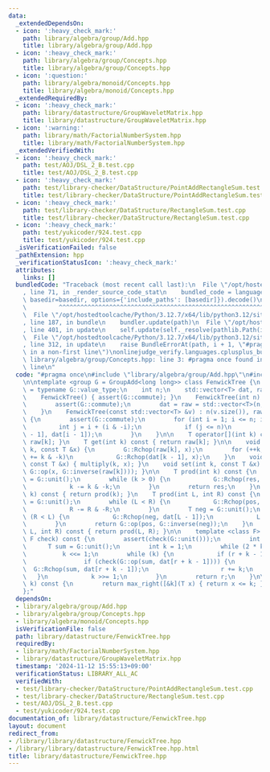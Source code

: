 ```yaml
---
data:
  _extendedDependsOn:
  - icon: ':heavy_check_mark:'
    path: library/algebra/group/Add.hpp
    title: library/algebra/group/Add.hpp
  - icon: ':heavy_check_mark:'
    path: library/algebra/group/Concepts.hpp
    title: library/algebra/group/Concepts.hpp
  - icon: ':question:'
    path: library/algebra/monoid/Concepts.hpp
    title: library/algebra/monoid/Concepts.hpp
  _extendedRequiredBy:
  - icon: ':heavy_check_mark:'
    path: library/datastructure/GroupWaveletMatrix.hpp
    title: library/datastructure/GroupWaveletMatrix.hpp
  - icon: ':warning:'
    path: library/math/FactorialNumberSystem.hpp
    title: library/math/FactorialNumberSystem.hpp
  _extendedVerifiedWith:
  - icon: ':heavy_check_mark:'
    path: test/AOJ/DSL_2_B.test.cpp
    title: test/AOJ/DSL_2_B.test.cpp
  - icon: ':heavy_check_mark:'
    path: test/library-checker/DataStructure/PointAddRectangleSum.test.cpp
    title: test/library-checker/DataStructure/PointAddRectangleSum.test.cpp
  - icon: ':heavy_check_mark:'
    path: test/library-checker/DataStructure/RectangleSum.test.cpp
    title: test/library-checker/DataStructure/RectangleSum.test.cpp
  - icon: ':heavy_check_mark:'
    path: test/yukicoder/924.test.cpp
    title: test/yukicoder/924.test.cpp
  _isVerificationFailed: false
  _pathExtension: hpp
  _verificationStatusIcon: ':heavy_check_mark:'
  attributes:
    links: []
  bundledCode: "Traceback (most recent call last):\n  File \"/opt/hostedtoolcache/Python/3.12.7/x64/lib/python3.12/site-packages/onlinejudge_verify/documentation/build.py\"\
    , line 71, in _render_source_code_stat\n    bundled_code = language.bundle(stat.path,\
    \ basedir=basedir, options={'include_paths': [basedir]}).decode()\n          \
    \         ^^^^^^^^^^^^^^^^^^^^^^^^^^^^^^^^^^^^^^^^^^^^^^^^^^^^^^^^^^^^^^^^^^^^^^^^^^^^^^^^^\n\
    \  File \"/opt/hostedtoolcache/Python/3.12.7/x64/lib/python3.12/site-packages/onlinejudge_verify/languages/cplusplus.py\"\
    , line 187, in bundle\n    bundler.update(path)\n  File \"/opt/hostedtoolcache/Python/3.12.7/x64/lib/python3.12/site-packages/onlinejudge_verify/languages/cplusplus_bundle.py\"\
    , line 401, in update\n    self.update(self._resolve(pathlib.Path(included), included_from=path))\n\
    \  File \"/opt/hostedtoolcache/Python/3.12.7/x64/lib/python3.12/site-packages/onlinejudge_verify/languages/cplusplus_bundle.py\"\
    , line 312, in update\n    raise BundleErrorAt(path, i + 1, \"#pragma once found\
    \ in a non-first line\")\nonlinejudge_verify.languages.cplusplus_bundle.BundleErrorAt:\
    \ library/algebra/group/Concepts.hpp: line 3: #pragma once found in a non-first\
    \ line\n"
  code: "#pragma once\n#include \"library/algebra/group/Add.hpp\"\n#include \"library/algebra/group/Concepts.hpp\"\
    \n\ntemplate <group G = GroupAdd<long long>> class FenwickTree {\n    using T\
    \ = typename G::value_type;\n    int n;\n    std::vector<T> dat, raw;\n\n  public:\n\
    \    FenwickTree() { assert(G::commute); }\n    FenwickTree(int n) : n(n) {\n\
    \        assert(G::commute);\n        dat = raw = std::vector<T>(n, G::unit());\n\
    \    }\n    FenwickTree(const std::vector<T> &v) : n(v.size()), raw(v), dat(v)\
    \ {\n        assert(G::commute);\n        for (int i = 1; i <= n; i++) {\n   \
    \         int j = i + (i & -i);\n            if (j <= n)\n                G::Rchop(dat[j\
    \ - 1], dat[i - 1]);\n        }\n    }\n\n    T operator[](int k) const { return\
    \ raw[k]; }\n    T get(int k) const { return raw[k]; }\n\n    void multiply(int\
    \ k, const T &x) {\n        G::Rchop(raw[k], x);\n        for (++k; k <= n; k\
    \ += k & -k)\n            G::Rchop(dat[k - 1], x);\n    }\n    void add(int k,\
    \ const T &x) { multiply(k, x); }\n    void set(int k, const T &x) { multiply(k,\
    \ G::op(x, G::inverse(raw[k]))); }\n\n    T prod(int k) const {\n        T res\
    \ = G::unit();\n        while (k > 0) {\n            G::Rchop(res, dat[k - 1]);\n\
    \            k -= k & -k;\n        }\n        return res;\n    }\n    T sum(int\
    \ k) const { return prod(k); }\n    T prod(int L, int R) const {\n        T pos\
    \ = G::unit();\n        while (L < R) {\n            G::Rchop(pos, dat[R - 1]);\n\
    \            R -= R & -R;\n        }\n        T neg = G::unit();\n        while\
    \ (R < L) {\n            G::Rchop(neg, dat[L - 1]);\n            L -= L & -L;\n\
    \        }\n        return G::op(pos, G::inverse(neg));\n    }\n    T sum(int\
    \ L, int R) const { return prod(L, R); }\n\n    template <class F> int max_right(const\
    \ F check) const {\n        assert(check(G::unit()));\n        int r = 0;\n  \
    \      T sum = G::unit();\n        int k = 1;\n        while (2 * k <= n)\n  \
    \          k <<= 1;\n        while (k) {\n            if (r + k - 1 < dat.size())\n\
    \                if (check(G::op(sum, dat[r + k - 1]))) {\n                  \
    \  G::Rchop(sum, dat[r + k - 1]);\n                    r += k;\n             \
    \   }\n            k >>= 1;\n        }\n        return r;\n    }\n\n    int kth(T\
    \ k) const {\n        return max_right([&k](T x) { return x <= k; });\n    }\n\
    };"
  dependsOn:
  - library/algebra/group/Add.hpp
  - library/algebra/group/Concepts.hpp
  - library/algebra/monoid/Concepts.hpp
  isVerificationFile: false
  path: library/datastructure/FenwickTree.hpp
  requiredBy:
  - library/math/FactorialNumberSystem.hpp
  - library/datastructure/GroupWaveletMatrix.hpp
  timestamp: '2024-11-12 15:55:13+09:00'
  verificationStatus: LIBRARY_ALL_AC
  verifiedWith:
  - test/library-checker/DataStructure/PointAddRectangleSum.test.cpp
  - test/library-checker/DataStructure/RectangleSum.test.cpp
  - test/AOJ/DSL_2_B.test.cpp
  - test/yukicoder/924.test.cpp
documentation_of: library/datastructure/FenwickTree.hpp
layout: document
redirect_from:
- /library/library/datastructure/FenwickTree.hpp
- /library/library/datastructure/FenwickTree.hpp.html
title: library/datastructure/FenwickTree.hpp
---
```

